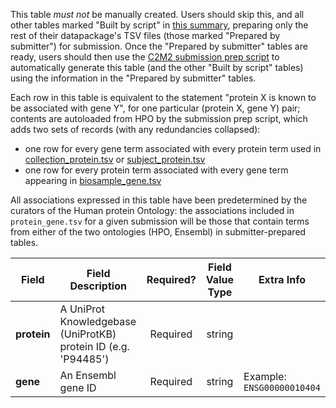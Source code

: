 This table *must not* be manually created. Users should skip this, and all other tables marked "Built by script" in [this summary](./C2M2-Table-Summary), preparing only the rest of their datapackage's TSV files (those marked "Prepared by submitter") for submission. Once the "Prepared by submitter" tables are ready, users should then use the [C2M2 submission prep script](https://osf.io/bq6k9/) to automatically generate this table (and the other "Built by script" tables) using the information in the "Prepared by submitter" tables.

Each row in this table is equivalent to the statement "protein X is known to be associated with gene Y", for one particular (protein X, gene Y) pair; contents are autoloaded from HPO by the submission prep script, which adds two sets of records (with any redundancies collapsed):

* one row for every gene term associated with every protein term used in [collection_protein.tsv](./TableInfo:-collection_protein.tsv) or [subject_protein.tsv](./TableInfo:-subject_protein.tsv)
* one row for every protein term associated with every gene term appearing in [biosample_gene.tsv](./TableInfo:-biosample_gene.tsv)

All associations expressed in this table have been predetermined by the curators of the Human protein Ontology: the associations included in `protein_gene.tsv` for a given submission will be those that contain terms from either of the two ontologies (HPO, Ensembl) in submitter-prepared tables.

Field | Field Description | Required? | Field Value Type | Extra Info 
------|-------------------|:-----------:|:-------------:|------------
**protein** | A UniProt Knowledgebase (UniProtKB) protein ID (e.g. 'P94485')| Required | string | 
**gene** | An Ensembl gene ID | Required |  string |  Example: `ENSG00000010404`